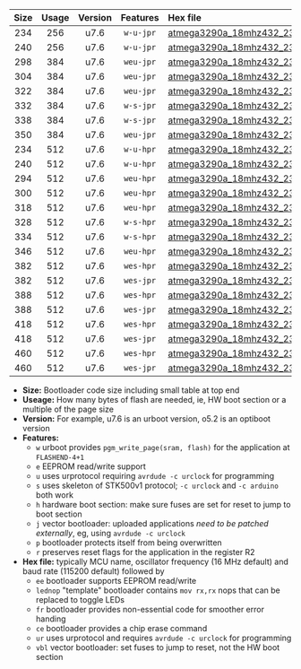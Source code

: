 |Size|Usage|Version|Features|Hex file|
|:-:|:-:|:-:|:-:|:--|
|234|256|u7.6|`w-u-jpr`|[atmega3290a_18mhz432_230400bps_ur_vbl.hex](https://raw.githubusercontent.com/stefanrueger/urboot/main/atmega3290a_18mhz432_230400bps_ur_vbl.hex)|
|240|256|u7.6|`w-u-jpr`|[atmega3290a_18mhz432_230400bps_lednop_ur_vbl.hex](https://raw.githubusercontent.com/stefanrueger/urboot/main/atmega3290a_18mhz432_230400bps_lednop_ur_vbl.hex)|
|298|384|u7.6|`weu-jpr`|[atmega3290a_18mhz432_230400bps_ee_ur_vbl.hex](https://raw.githubusercontent.com/stefanrueger/urboot/main/atmega3290a_18mhz432_230400bps_ee_ur_vbl.hex)|
|304|384|u7.6|`weu-jpr`|[atmega3290a_18mhz432_230400bps_ee_lednop_ur_vbl.hex](https://raw.githubusercontent.com/stefanrueger/urboot/main/atmega3290a_18mhz432_230400bps_ee_lednop_ur_vbl.hex)|
|322|384|u7.6|`weu-jpr`|[atmega3290a_18mhz432_230400bps_ee_lednop_fr_ur_vbl.hex](https://raw.githubusercontent.com/stefanrueger/urboot/main/atmega3290a_18mhz432_230400bps_ee_lednop_fr_ur_vbl.hex)|
|332|384|u7.6|`w-s-jpr`|[atmega3290a_18mhz432_230400bps_vbl.hex](https://raw.githubusercontent.com/stefanrueger/urboot/main/atmega3290a_18mhz432_230400bps_vbl.hex)|
|338|384|u7.6|`w-s-jpr`|[atmega3290a_18mhz432_230400bps_lednop_vbl.hex](https://raw.githubusercontent.com/stefanrueger/urboot/main/atmega3290a_18mhz432_230400bps_lednop_vbl.hex)|
|350|384|u7.6|`weu-jpr`|[atmega3290a_18mhz432_230400bps_ee_lednop_fr_ce_ur_vbl.hex](https://raw.githubusercontent.com/stefanrueger/urboot/main/atmega3290a_18mhz432_230400bps_ee_lednop_fr_ce_ur_vbl.hex)|
|234|512|u7.6|`w-u-hpr`|[atmega3290a_18mhz432_230400bps_ur.hex](https://raw.githubusercontent.com/stefanrueger/urboot/main/atmega3290a_18mhz432_230400bps_ur.hex)|
|240|512|u7.6|`w-u-hpr`|[atmega3290a_18mhz432_230400bps_lednop_ur.hex](https://raw.githubusercontent.com/stefanrueger/urboot/main/atmega3290a_18mhz432_230400bps_lednop_ur.hex)|
|294|512|u7.6|`weu-hpr`|[atmega3290a_18mhz432_230400bps_ee_ur.hex](https://raw.githubusercontent.com/stefanrueger/urboot/main/atmega3290a_18mhz432_230400bps_ee_ur.hex)|
|300|512|u7.6|`weu-hpr`|[atmega3290a_18mhz432_230400bps_ee_lednop_ur.hex](https://raw.githubusercontent.com/stefanrueger/urboot/main/atmega3290a_18mhz432_230400bps_ee_lednop_ur.hex)|
|318|512|u7.6|`weu-hpr`|[atmega3290a_18mhz432_230400bps_ee_lednop_fr_ur.hex](https://raw.githubusercontent.com/stefanrueger/urboot/main/atmega3290a_18mhz432_230400bps_ee_lednop_fr_ur.hex)|
|328|512|u7.6|`w-s-hpr`|[atmega3290a_18mhz432_230400bps.hex](https://raw.githubusercontent.com/stefanrueger/urboot/main/atmega3290a_18mhz432_230400bps.hex)|
|334|512|u7.6|`w-s-hpr`|[atmega3290a_18mhz432_230400bps_lednop.hex](https://raw.githubusercontent.com/stefanrueger/urboot/main/atmega3290a_18mhz432_230400bps_lednop.hex)|
|346|512|u7.6|`weu-hpr`|[atmega3290a_18mhz432_230400bps_ee_lednop_fr_ce_ur.hex](https://raw.githubusercontent.com/stefanrueger/urboot/main/atmega3290a_18mhz432_230400bps_ee_lednop_fr_ce_ur.hex)|
|382|512|u7.6|`wes-hpr`|[atmega3290a_18mhz432_230400bps_ee.hex](https://raw.githubusercontent.com/stefanrueger/urboot/main/atmega3290a_18mhz432_230400bps_ee.hex)|
|382|512|u7.6|`wes-jpr`|[atmega3290a_18mhz432_230400bps_ee_vbl.hex](https://raw.githubusercontent.com/stefanrueger/urboot/main/atmega3290a_18mhz432_230400bps_ee_vbl.hex)|
|388|512|u7.6|`wes-hpr`|[atmega3290a_18mhz432_230400bps_ee_lednop.hex](https://raw.githubusercontent.com/stefanrueger/urboot/main/atmega3290a_18mhz432_230400bps_ee_lednop.hex)|
|388|512|u7.6|`wes-jpr`|[atmega3290a_18mhz432_230400bps_ee_lednop_vbl.hex](https://raw.githubusercontent.com/stefanrueger/urboot/main/atmega3290a_18mhz432_230400bps_ee_lednop_vbl.hex)|
|418|512|u7.6|`wes-hpr`|[atmega3290a_18mhz432_230400bps_ee_lednop_fr.hex](https://raw.githubusercontent.com/stefanrueger/urboot/main/atmega3290a_18mhz432_230400bps_ee_lednop_fr.hex)|
|418|512|u7.6|`wes-jpr`|[atmega3290a_18mhz432_230400bps_ee_lednop_fr_vbl.hex](https://raw.githubusercontent.com/stefanrueger/urboot/main/atmega3290a_18mhz432_230400bps_ee_lednop_fr_vbl.hex)|
|460|512|u7.6|`wes-hpr`|[atmega3290a_18mhz432_230400bps_ee_lednop_fr_ce.hex](https://raw.githubusercontent.com/stefanrueger/urboot/main/atmega3290a_18mhz432_230400bps_ee_lednop_fr_ce.hex)|
|460|512|u7.6|`wes-jpr`|[atmega3290a_18mhz432_230400bps_ee_lednop_fr_ce_vbl.hex](https://raw.githubusercontent.com/stefanrueger/urboot/main/atmega3290a_18mhz432_230400bps_ee_lednop_fr_ce_vbl.hex)|

- **Size:** Bootloader code size including small table at top end
- **Useage:** How many bytes of flash are needed, ie, HW boot section or a multiple of the page size
- **Version:** For example, u7.6 is an urboot version, o5.2 is an optiboot version
- **Features:**
  + `w` urboot provides `pgm_write_page(sram, flash)` for the application at `FLASHEND-4+1`
  + `e` EEPROM read/write support
  + `u` uses urprotocol requiring `avrdude -c urclock` for programming
  + `s` uses skeleton of STK500v1 protocol; `-c urclock` and `-c arduino` both work
  + `h` hardware boot section: make sure fuses are set for reset to jump to boot section
  + `j` vector bootloader: uploaded applications *need to be patched externally*, eg, using `avrdude -c urclock`
  + `p` bootloader protects itself from being overwritten
  + `r` preserves reset flags for the application in the register R2
- **Hex file:** typically MCU name, oscillator frequency (16 MHz default) and baud rate (115200 default) followed by
  + `ee` bootloader supports EEPROM read/write
  + `lednop` "template" bootloader contains `mov rx,rx` nops that can be replaced to toggle LEDs
  + `fr` bootloader provides non-essential code for smoother error handing
  + `ce` bootloader provides a chip erase command
  + `ur` uses urprotocol and requires `avrdude -c urclock` for programming
  + `vbl` vector bootloader: set fuses to jump to reset, not the HW boot section
